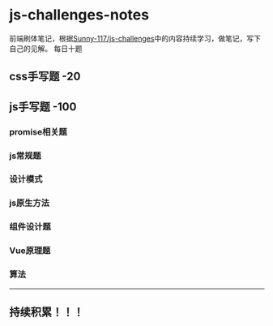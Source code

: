 # js-challenges-notes

前端刷体笔记，根据[Sunny-117/js-challenges](https://github.com/Sunny-117/js-challenges/tree/main)中的内容持续学习，做笔记，写下自己的见解。
每日十题

## css手写题 -20

## js手写题 -100

### promise相关题

### js常规题

### 设计模式

### js原生方法

### 组件设计题

### Vue原理题

### 算法

---
## 持续积累！！！
